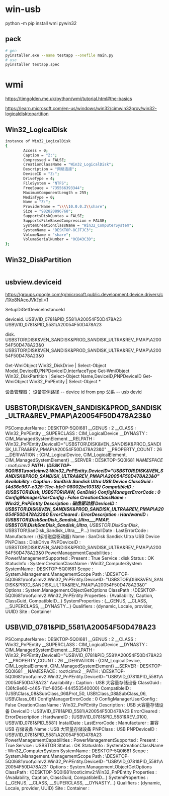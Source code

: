 # win-usb

python -m pip install wmi pywin32

## pack

```bash
# gen
pyinstaller.exe --name testapp --onefile main.py
# use
pyinstaller testapp.spec
```

# wmi

https://timgolden.me.uk/python/wmi/tutorial.html#the-basics

https://learn.microsoft.com/en-us/windows/win32/cimwin32prov/win32-logicaldisktopartition

## Win32_LogicalDisk

```bash
instance of Win32_LogicalDisk
{
        Access = 0;
        Caption = "Z:";
        Compressed = FALSE;
        CreationClassName = "Win32_LogicalDisk";
        Description = "网络连接";
        DeviceID = "Z:";
        DriveType = 4;
        FileSystem = "NTFS";
        FreeSpace = "735566393344";
        MaximumComponentLength = 255;
        MediaType = 0;
        Name = "Z:";
        ProviderName = "\\\\10.0.0.3\\share";
        Size = "982820896768";
        SupportsDiskQuotas = FALSE;
        SupportsFileBasedCompression = FALSE;
        SystemCreationClassName = "Win32_ComputerSystem";
        SystemName = "DESKTOP-8CJTJC3";
        VolumeName = "share";
        VolumeSerialNumber = "0CB43C3D";
};
```

## Win32_DiskPartition

```bash

```

## usbview.deviceid

https://groups.google.com/g/microsoft.public.development.device.drivers/c/1Xo8NAcoJVk?pli=1

SetupDiGetDeviceInstanceId

deviceid.
USB\VID_0781&PID_5581\A20054F50D478A23
USB\VID_0781&PID_5581\A20054F50D478A23

disk.
USBSTOR\DISK&VEN_SANDISK&PROD_SANDISK_ULTRA&REV_PMAP\A20054F50D478A23&0
USBSTOR\DISK&VEN_SANDISK&PROD_SANDISK_ULTRA&REV_PMAP\A20054F50D478A23&0

Get-WmiObject Win32_DiskDrive | Select-Object Model,DeviceID,PNPDeviceID,InterfaceType
Get-WmiObject Win32_DiskPartition | Select-Object Name,DeviceID,PNPDeviceID
Get-WmiObject Win32_PnPEntity | Select-Object *

设备管理器：
设备实例路径 -- device id from pnp
父系 -- usb devid


## USBSTOR\DISK&VEN_SANDISK&PROD_SANDISK_ULTRA&REV_PMAP\A20054F50D478A23&0


PSComputerName              : DESKTOP-5Q0I681
__GENUS                     : 2
__CLASS                     : Win32_PnPEntity
__SUPERCLASS                : CIM_LogicalDevice
__DYNASTY                   : CIM_ManagedSystemElement
__RELPATH                   : Win32_PnPEntity.DeviceID="USBSTOR\\DISK&VEN_SANDISK&PROD_SANDISK_ULTRA&REV_PMAP\\A20054F50D478A23&0"
__PROPERTY_COUNT            : 26
__DERIVATION                : {CIM_LogicalDevice, CIM_LogicalElement, CIM_ManagedSystemElement}
__SERVER                    : DESKTOP-5Q0I681
__NAMESPACE                 : root\cimv2
__PATH                      : \\DESKTOP-5Q0I681\root\cimv2:Win32_PnPEntity.DeviceID="USBSTOR\\DISK&VEN_SANDISK&PROD_SANDISK_ULTRA&REV_PMAP\\A20054F50D478A23&0"
Availability                : 
Caption                     : SanDisk Sandisk Ultra USB Device
ClassGuid                   : {4d36e967-e325-11ce-bfc1-08002be10318}
CompatibleID                : {USBSTOR\Disk, USBSTOR\RAW, GenDisk}
ConfigManagerErrorCode      : 0
ConfigManagerUserConfig     : False
CreationClassName           : Win32_PnPEntity
Description                 : 磁盘驱动器
DeviceID                    : USBSTOR\DISK&VEN_SANDISK&PROD_SANDISK_ULTRA&REV_PMAP\A20054F50D478A23&0
ErrorCleared                : 
ErrorDescription            : 
HardwareID                  : {USBSTOR\DiskSanDisk_Sandisk_Ultra___PMAP, USBSTOR\DiskSanDisk_Sandisk_Ultra___, USBSTOR\DiskSanDisk_, USBSTOR\SanDisk_Sandisk_Ultra___P...}
InstallDate                 : 
LastErrorCode               : 
Manufacturer                : (标准磁盘驱动器)
Name                        : SanDisk Sandisk Ultra USB Device
PNPClass                    : DiskDrive
PNPDeviceID                 : USBSTOR\DISK&VEN_SANDISK&PROD_SANDISK_ULTRA&REV_PMAP\A20054F50D478A23&0
PowerManagementCapabilities : 
PowerManagementSupported    : 
Present                     : True
Service                     : disk
Status                      : OK
StatusInfo                  : 
SystemCreationClassName     : Win32_ComputerSystem
SystemName                  : DESKTOP-5Q0I681
Scope                       : System.Management.ManagementScope
Path                        : \\DESKTOP-5Q0I681\root\cimv2:Win32_PnPEntity.DeviceID="USBSTOR\\DISK&VEN_SANDISK&PROD_SANDISK_ULTRA&REV_PMAP\\A20054F50D478A23&0"
Options                     : System.Management.ObjectGetOptions
ClassPath                   : \\DESKTOP-5Q0I681\root\cimv2:Win32_PnPEntity
Properties                  : {Availability, Caption, ClassGuid, CompatibleID...}
SystemProperties            : {__GENUS, __CLASS, __SUPERCLASS, __DYNASTY...}
Qualifiers                  : {dynamic, Locale, provider, UUID}
Site                        : 
Container        

## USB\VID_0781&PID_5581\A20054F50D478A23


PSComputerName              : DESKTOP-5Q0I681
__GENUS                     : 2
__CLASS                     : Win32_PnPEntity
__SUPERCLASS                : CIM_LogicalDevice
__DYNASTY                   : CIM_ManagedSystemElement
__RELPATH                   : Win32_PnPEntity.DeviceID="USB\\VID_0781&PID_5581\\A20054F50D478A23"
__PROPERTY_COUNT            : 26
__DERIVATION                : {CIM_LogicalDevice, CIM_LogicalElement, CIM_ManagedSystemElement}
__SERVER                    : DESKTOP-5Q0I681
__NAMESPACE                 : root\cimv2
__PATH                      : \\DESKTOP-5Q0I681\root\cimv2:Win32_PnPEntity.DeviceID="USB\\VID_0781&PID_5581\\A20054F50D478A23"
Availability                : 
Caption                     : USB 大容量存储设备
ClassGuid                   : {36fc9e60-c465-11cf-8056-444553540000}
CompatibleID                : {USB\Class_08&SubClass_06&Prot_50, USB\Class_08&SubClass_06, USB\Class_08}
ConfigManagerErrorCode      : 0
ConfigManagerUserConfig     : False
CreationClassName           : Win32_PnPEntity
Description                 : USB 大容量存储设备
DeviceID                    : USB\VID_0781&PID_5581\A20054F50D478A23
ErrorCleared                : 
ErrorDescription            : 
HardwareID                  : {USB\VID_0781&PID_5581&REV_0100, USB\VID_0781&PID_5581}
InstallDate                 : 
LastErrorCode               : 
Manufacturer                : 兼容 USB 存储设备
Name                        : USB 大容量存储设备
PNPClass                    : USB
PNPDeviceID                 : USB\VID_0781&PID_5581\A20054F50D478A23
PowerManagementCapabilities : 
PowerManagementSupported    : 
Present                     : True
Service                     : USBSTOR
Status                      : OK
StatusInfo                  : 
SystemCreationClassName     : Win32_ComputerSystem
SystemName                  : DESKTOP-5Q0I681
Scope                       : System.Management.ManagementScope
Path                        : \\DESKTOP-5Q0I681\root\cimv2:Win32_PnPEntity.DeviceID="USB\\VID_0781&PID_5581\\A20054F50D478A23"
Options                     : System.Management.ObjectGetOptions
ClassPath                   : \\DESKTOP-5Q0I681\root\cimv2:Win32_PnPEntity
Properties                  : {Availability, Caption, ClassGuid, CompatibleID...}
SystemProperties            : {__GENUS, __CLASS, __SUPERCLASS, __DYNASTY...}
Qualifiers                  : {dynamic, Locale, provider, UUID}
Site                        : 
Container                   : 

